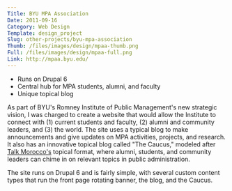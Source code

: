 ```yaml
---
Title: BYU MPA Association
Date: 2011-09-16
Category: Web Design
Template: design_project
Slug: other-projects/byu-mpa-association
Thumb: /files/images/design/mpaa-thumb.png
Full: /files/images/design/mpaa-full.png
Link: http://mpaa.byu.edu/
---
```


* Runs on Drupal 6
* Central hub for MPA students, alumni, and faculty
* Unique topical blog

As part of BYU's Romney Institute of Public Management's new strategic vision, I was charged to create a website that would allow the Institute to connect with (1) current students and faculty, (2) alumni and community leaders, and (3) the world. The site uses a typical blog to make announcements and give updates on MPA activities, projects, and research. It also has an innovative topical blog called "The Caucus," modeled after [Talk Morocco's](http://www.talkmorocco.net/) topical format, where alumni, students, and community leaders can chime in on relevant topics in public administration. 

The site runs on Drupal 6 and is fairly simple, with several custom content types that run the front page rotating banner, the blog, and the Caucus. 
